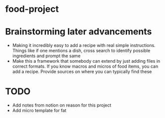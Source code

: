 # food-project

# Brainstorming later advancements
- Making it incredibly easy to add a recipe with real simple instructions. Things like if one mentions a dish, cross search to identify possible ingredients and prompt the same
- Make this a framework that somebody can extend by just adding files in correct formats. If you know macros and micros of food items, you can add a recipe. Provide sources on where you can typically find these

# TODO
- Add notes from notion on reason for this project
- Add micro template for fat 
